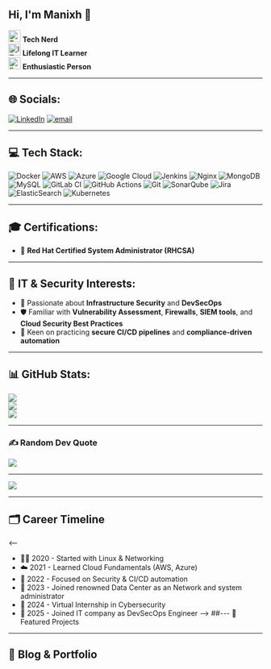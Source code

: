 ## Hi, I'm Manixh 👋

<img src="https://github.com/user-attachments/assets/4bda6b17-7225-47b2-8047-b463d5801c3a" alt="Tech Nerd" width="24"/> **Tech Nerd**  
<img src="https://github.com/user-attachments/assets/d129e464-1671-4071-8f1d-02737a3cb9d2" alt="IT Learner" width="24"/> **Lifelong IT Learner**  
<img src="https://github.com/user-attachments/assets/c7ef8340-a46d-4c0f-8f25-dcf560058ebd" alt="Enthusiastic" width="24"/> **Enthusiastic Person**

---

## 🌐 Socials:
[![LinkedIn](https://img.shields.io/badge/LinkedIn-%230077B5.svg?logo=linkedin&logoColor=white)](https://linkedin.com/in/manish-adhikari2799) 
[![email](https://img.shields.io/badge/Email-D14836?logo=gmail&logoColor=white)](mailto:adhikarimanish49@gmail.com)

---

## 💻 Tech Stack:
![Docker](https://img.shields.io/badge/docker-%230db7ed.svg?style=for-the-badge&logo=docker&logoColor=white) 
![AWS](https://img.shields.io/badge/AWS-%23FF9900.svg?style=for-the-badge&logo=amazon-aws&logoColor=white) 
![Azure](https://img.shields.io/badge/azure-%230072C6.svg?style=for-the-badge&logo=microsoftazure&logoColor=white) 
![Google Cloud](https://img.shields.io/badge/GoogleCloud-%234285F4.svg?style=for-the-badge&logo=google-cloud&logoColor=white) 
![Jenkins](https://img.shields.io/badge/jenkins-%232C5263.svg?style=for-the-badge&logo=jenkins&logoColor=white) 
![Nginx](https://img.shields.io/badge/nginx-%23009639.svg?style=for-the-badge&logo=nginx&logoColor=white) 
![MongoDB](https://img.shields.io/badge/MongoDB-%234ea94b.svg?style=for-the-badge&logo=mongodb&logoColor=white) 
![MySQL](https://img.shields.io/badge/mysql-4479A1.svg?style=for-the-badge&logo=mysql&logoColor=white) 
![GitLab CI](https://img.shields.io/badge/gitlab%20CI-%23181717.svg?style=for-the-badge&logo=gitlab&logoColor=white) 
![GitHub Actions](https://img.shields.io/badge/github%20actions-%232671E5.svg?style=for-the-badge&logo=githubactions&logoColor=white) 
![Git](https://img.shields.io/badge/git-%23F05033.svg?style=for-the-badge&logo=git&logoColor=white) 
![SonarQube](https://img.shields.io/badge/SonarQube-black?style=for-the-badge&logo=sonarqube&logoColor=4E9BCD) 
![Jira](https://img.shields.io/badge/jira-%230A0FFF.svg?style=for-the-badge&logo=jira&logoColor=white) 
![ElasticSearch](https://img.shields.io/badge/-ElasticSearch-005571?style=for-the-badge&logo=elasticsearch) 
![Kubernetes](https://img.shields.io/badge/kubernetes-%23326ce5.svg?style=for-the-badge&logo=kubernetes&logoColor=white)

---

## 🎓 Certifications:
- 🏅 **Red Hat Certified System Administrator (RHCSA)**

---

## 🔐 IT & Security Interests:
- 🔐 Passionate about **Infrastructure Security** and **DevSecOps**
- 🛡️ Familiar with **Vulnerability Assessment**, **Firewalls**, **SIEM tools**, and **Cloud Security Best Practices**
- 💾 Keen on practicing **secure CI/CD pipelines** and **compliance-driven automation**

---

## 📊 GitHub Stats:
![](https://github-readme-stats.vercel.app/api?username=Manixh0901&theme=dark&hide_border=false&include_all_commits=false&count_private=false)<br/>
![](https://nirzak-streak-stats.vercel.app/?user=Manixh0901&theme=dark&hide_border=false)<br/>
![](https://github-readme-stats.vercel.app/api/top-langs/?username=Manixh0901&theme=dark&hide_border=false&include_all_commits=false&count_private=false&layout=compact)

---

### ✍️ Random Dev Quote
![](https://quotes-github-readme.vercel.app/api?type=horizontal&theme=radical)

---

[![](https://visitcount.itsvg.in/api?id=Manixh0901&icon=0&color=0)](https://visitcount.itsvg.in)

<!-- Proudly created with GPRM ( https://gprm.itsvg.in ) -->
---
## 🗂️ Career Timeline
<--
- 🧑‍💻 2020 - Started with Linux & Networking
- ☁️ 2021 - Learned Cloud Fundamentals (AWS, Azure)
- 🔐 2022 - Focused on Security & CI/CD automation
- 💼 2023 - Joined renowned Data Center  as an Network and system administrator
- 💼 2024 - Virtual Internship in Cybersecurity
- 💼 2025 - Joined IT company as DevSecOps Engineer
--> 
##--- 🚀 Featured Projects
<!--
📌 [Project Name](link-to-repo)  
📝 Short description of what it does, what tech was used, and why it's interesting.
-->

---

## 📝 Blog & Portfolio
<!--
- 🌐 [My Blog](https://yourblog.com)
- 📁 [Portfolio](https://yourportfolio.com)
-->
